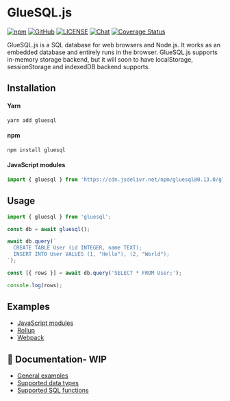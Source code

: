 # GlueSQL.js

[![npm](https://img.shields.io/npm/v/gluesql)](https://www.npmjs.com/package/gluesql)
[![GitHub](https://img.shields.io/github/stars/gluesql/gluesql)](https://github.com/gluesql/gluesql)
[![LICENSE](https://img.shields.io/crates/l/gluesql.svg)](https://github.com/gluesql/gluesql/blob/main/LICENSE)
[![Chat](https://img.shields.io/discord/780298017940176946)](https://discord.gg/C6TDEgzDzY)
[![Coverage Status](https://coveralls.io/repos/github/gluesql/gluesql/badge.svg?branch=main)](https://coveralls.io/github/gluesql/gluesql?branch=main)

GlueSQL.js is a SQL database for web browsers and Node.js. It works as an embedded database and entirely runs in the browser.
GlueSQL.js supports in-memory storage backend, but it will soon to have localStorage, sessionStorage and indexedDB backend supports.
## Installation

#### Yarn
```
yarn add gluesql
```

#### npm
```
npm install gluesql
```

#### JavaScript modules
```javascript
import { gluesql } from 'https://cdn.jsdelivr.net/npm/gluesql@0.13.0/gluesql.js';
```

## Usage

```javascript
import { gluesql } from 'gluesql';

const db = await gluesql();

await db.query(`
  CREATE TABLE User (id INTEGER, name TEXT);
  INSERT INTO User VALUES (1, "Hello"), (2, "World");
`);

const [{ rows }] = await db.query('SELECT * FROM User;');

console.log(rows);
```

## Examples
* [JavaScript modules](https://github.com/gluesql/gluesql/tree/main/pkg/javascript/examples/web/module)
* [Rollup](https://github.com/gluesql/gluesql/tree/main/pkg/javascript/examples/web/rollup)
* [Webpack](https://github.com/gluesql/gluesql/tree/main/pkg/javascript/examples/web/webpack)

## 🚧 Documentation- WIP
* [General examples](https://github.com/gluesql/gluesql/tree/main/test-suite/src)
* [Supported data types](https://github.com/gluesql/gluesql/tree/main/test-suite/src/data_type)
* [Supported SQL functions](https://github.com/gluesql/gluesql/tree/main/test-suite/src/function)
